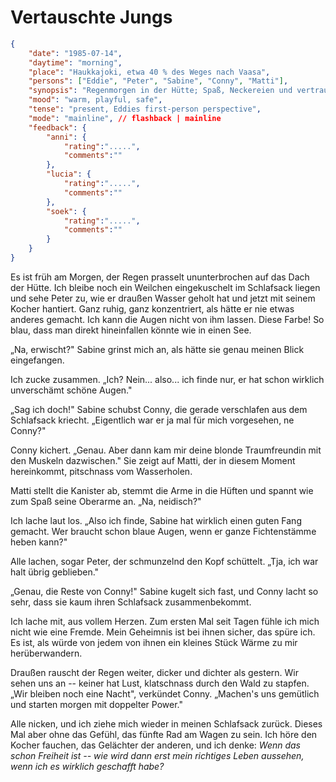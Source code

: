 # Vertauschte Jungs

```json
{
    "date": "1985-07-14",
    "daytime": "morning",
    "place": "Haukkajoki, etwa 40 % des Weges nach Vaasa",
    "persons": ["Eddie", "Peter", "Sabine", "Conny", "Matti"],
    "synopsis": "Regenmorgen in der Hütte; Spaß, Neckereien und vertraute Stimmung geben Eddie erstmals das Gefühl dazuzugehören.",
    "mood": "warm, playful, safe",
    "tense": "present, Eddies first-person perspective",
    "mode": "mainline", // flashback | mainline
    "feedback": {
        "anni": {
            "rating":".....",
            "comments":""
        },
        "lucia": {
            "rating":".....",
            "comments":""
        },
        "soek": {
            "rating":".....",
            "comments":""
        }
    }
}
```

Es ist früh am Morgen, der Regen prasselt ununterbrochen auf das Dach
der Hütte. Ich bleibe noch ein Weilchen eingekuschelt im Schlafsack
liegen und sehe Peter zu, wie er draußen Wasser geholt hat und jetzt mit
seinem Kocher hantiert. Ganz ruhig, ganz konzentriert, als hätte er nie
etwas anderes gemacht. Ich kann die Augen nicht von ihm lassen. Diese
Farbe! So blau, dass man direkt hineinfallen könnte wie in einen See.

„Na, erwischt?" Sabine grinst mich an, als hätte sie genau meinen Blick
eingefangen.

Ich zucke zusammen. „Ich? Nein... also... ich finde nur, er hat schon
wirklich unverschämt schöne Augen."

„Sag ich doch!" Sabine schubst Conny, die gerade verschlafen aus dem
Schlafsack kriecht. „Eigentlich war er ja mal für mich vorgesehen, ne
Conny?"

Conny kichert. „Genau. Aber dann kam mir deine blonde Traumfreundin mit
den Muskeln dazwischen." Sie zeigt auf Matti, der in diesem Moment
hereinkommt, pitschnass vom Wasserholen.

Matti stellt die Kanister ab, stemmt die Arme in die Hüften und spannt
wie zum Spaß seine Oberarme an. „Na, neidisch?"

Ich lache laut los. „Also ich finde, Sabine hat wirklich einen guten
Fang gemacht. Wer braucht schon blaue Augen, wenn er ganze Fichtenstämme
heben kann?"

Alle lachen, sogar Peter, der schmunzelnd den Kopf schüttelt. „Tja, ich
war halt übrig geblieben."

„Genau, die Reste von Conny!" Sabine kugelt sich fast, und Conny lacht
so sehr, dass sie kaum ihren Schlafsack zusammenbekommt.

Ich lache mit, aus vollem Herzen. Zum ersten Mal seit Tagen fühle ich
mich nicht wie eine Fremde. Mein Geheimnis ist bei ihnen sicher, das
spüre ich. Es ist, als würde von jedem von ihnen ein kleines Stück Wärme
zu mir herüberwandern.

Draußen rauscht der Regen weiter, dicker und dichter als gestern. Wir
sehen uns an -- keiner hat Lust, klatschnass durch den Wald zu stapfen.
„Wir bleiben noch eine Nacht", verkündet Conny. „Machen's uns gemütlich
und starten morgen mit doppelter Power."

Alle nicken, und ich ziehe mich wieder in meinen Schlafsack zurück.
Dieses Mal aber ohne das Gefühl, das fünfte Rad am Wagen zu sein. Ich
höre den Kocher fauchen, das Gelächter der anderen, und ich denke: *Wenn
das schon Freiheit ist -- wie wird dann erst mein richtiges Leben
aussehen, wenn ich es wirklich geschafft habe?*
